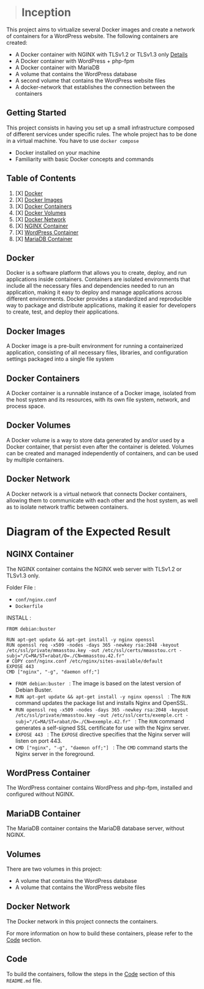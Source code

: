 > # Inception

This project aims to virtualize several Docker images and create a network of containers for a WordPress website. The following containers are created:

* A Docker container with NGINX with TLSv1.2 or TLSv1.3 only [Details](#nginx-container)
* A Docker container with WordPress + php-fpm
* A Docker container with MariaDB
* A volume that contains the WordPress database
* A second volume that contains the WordPress website files
* A docker-network that establishes the connection between the containers

## Getting Started

This project consists in having you set up a small infrastructure composed of different
services under specific rules. The whole project has to be done in a virtual machine. You
have to use `docker compose`

* Docker installed on your machine
* Familiarity with basic Docker concepts and commands

## Table of Contents

1. [X] [Docker](#Docker)
2. [X] [Docker Images](#docker-Images)
3. [X] [Docker Containers](#docker-Containers)
4. [X] [Docker Volumes](#docker-volumes)
5. [X] [Docker Network](#docker-network)
6. [X] [NGINX Container](#nginx-container)
7. [X] [WordPress Container](#wordpress-container)
8. [X] [MariaDB Container](#mariadb-container)

## Docker

 Docker is a software platform that allows you to create, deploy, and run applications inside containers. Containers are isolated environments that include all the necessary files and dependencies needed to run an application, making it easy to deploy and manage applications across different environments. Docker provides a standardized and reproducible way to package and distribute applications, making it easier for developers to create, test, and deploy their applications.

## Docker Images

A Docker image is a pre-built environment for running a containerized application, consisting of all necessary files, libraries, and configuration settings packaged into a single file system

## Docker Containers

A Docker container is a runnable instance of a Docker image, isolated from the host system and its resources, with its own file system, network, and process space.

## Docker Volumes

A Docker volume is a way to store data generated by and/or used by a Docker container, that persist even after the container is deleted. Volumes can be created and managed independently of containers, and can be used by multiple containers.

## Docker Network

A Docker network is a virtual network that connects Docker containers, allowing them to communicate with each other and the host system, as well as to isolate network traffic between containers.

# Diagram of the Expected Result

## NGINX Container

The NGINX container contains the NGINX web server with TLSv1.2 or TLSv1.3 only.

Folder File :

* `conf/nginx.conf`
* `Dockerfile`

INSTALL :

```
FROM debian:buster

RUN apt-get update && apt-get install -y nginx openssl
RUN openssl req -x509 -nodes -days 365 -newkey rsa:2048 -keyout /etc/ssl/private/mmasstou.key -out /etc/ssl/certs/mmasstou.crt -subj="/C=MA/ST=rabat/O=./CN=mmasstou.42.fr"
# COPY conf/nginx.conf /etc/nginx/sites-available/default
EXPOSE 443
CMD ["nginx", "-g", "daemon off;"]
```



* `FROM debian:buster ` : The image is based on the latest version of Debian Buster.
* `RUN apt-get update && apt-get install -y nginx openssl ` : The `RUN` command updates the package list and installs Nginx and OpenSSL.
* `RUN openssl req -x509 -nodes -days 365 -newkey rsa:2048 -keyout /etc/ssl/private/mmasstou.key -out /etc/ssl/certs/exemple.crt -subj="/C=MA/ST=rabat/O=./CN=exemple.42.fr" ` : The `RUN` command generates a self-signed SSL certificate for use with the Nginx server.
* `EXPOSE 443 ` : The `EXPOSE` directive specifies that the Nginx server will listen on port 443.
* `CMD ["nginx", "-g", "daemon off;"] ` : The `CMD` command starts the Nginx server in the foreground.

## WordPress Container

The WordPress container contains WordPress and php-fpm, installed and configured without NGINX.

## MariaDB Container

The MariaDB container contains the MariaDB database server, without NGINX.

## Volumes

There are two volumes in this project:

- A volume that contains the WordPress database
- A volume that contains the WordPress website files

## Docker Network

The Docker network in this project connects the containers.

For more information on how to build these containers, please refer to the [Code](#code) section.

## Code

To build the containers, follow the steps in the [Code](#code) section of this `README.md` file.
